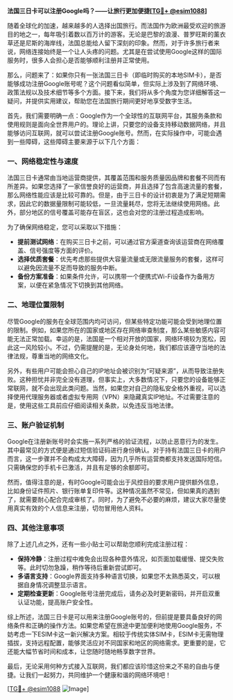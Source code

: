 **法国三日卡可以注册Google吗？——让旅行更加便捷[[TG💪+ @esim1088](https://t.me/s/esim1088)]**

随着全球化的加速，越来越多的人选择出国旅行。而法国作为欧洲最受欢迎的旅游目的地之一，每年吸引着数以百万计的游客。无论是巴黎的浪漫、普罗旺斯的薰衣草还是尼斯的海岸线，法国总能给人留下深刻的印象。然而，对于许多旅行者来说，网络连接始终是一个让人头疼的问题。尤其是在尝试使用Google这样的国际服务时，很多人会担心是否能够顺利注册并正常使用。

那么，问题来了：如果你只有一张法国三日卡（即临时购买的本地SIM卡），是否能够成功注册Google账号呢？这个问题看似简单，但实际上涉及到了网络环境、政策法规以及技术细节等多个方面。接下来，我们将从多个角度为您详细解答这一疑问，并提供实用建议，帮助您在法国旅行期间更好地享受数字生活。

首先，我们需要明确一点：Google作为一个全球性的互联网平台，其服务条款和使用规则是面向全世界用户的。理论上讲，只要您的设备支持移动数据网络，并且能够访问互联网，就可以尝试注册Google账号。然而，在实际操作中，可能会遇到一些障碍，这些障碍主要来源于以下几个方面：

### 一、网络稳定性与速度

法国三日卡通常由当地运营商提供，其覆盖范围和服务质量因品牌和套餐不同而有所差异。如果您选择了一家信誉良好的运营商，并且选择了包含高速流量的套餐，那么网络性能应该是比较可靠的。但是，由于三日卡的设计初衷是为了满足短期需求，因此它的数据量限制可能较低，一旦流量耗尽，您将无法继续使用网络。此外，部分地区的信号覆盖可能存在盲区，这也会对您的注册过程造成影响。

为了确保网络稳定，您可以采取以下措施：
- **提前测试网络**：在购买三日卡之前，可以通过官方渠道查询该运营商在网络覆盖、信号强度等方面的评价。
- **选择优质套餐**：优先考虑那些提供大容量流量或无限流量服务的套餐，这样可以避免因流量不足而导致的服务中断。
- **备份方案准备**：如果条件允许，可以携带一个便携式Wi-Fi设备作为备用方案，以便在紧急情况下切换到其他网络。

### 二、地理位置限制

尽管Google的服务在全球范围内均可访问，但某些特定功能可能会受到地理位置的限制。例如，如果您所在的国家或地区存在网络审查制度，那么某些敏感内容可能无法正常加载。幸运的是，法国是一个相对开放的国家，网络环境较为宽松，因此这一风险较小。不过，仍需提醒的是，无论身处何地，我们都应该遵守当地的法律法规，尊重当地的网络文化。

另外，有些用户可能会担心自己的IP地址会被识别为“可疑来源”，从而导致注册失败。这种担忧并非完全没有道理，但事实上，大多数情况下，只要您的设备能够正常联网，就不会出现此类问题。当然，如果您对自己的隐私安全格外重视，可以选择使用代理服务器或者虚拟专用网（VPN）来隐藏真实IP地址。不过需要注意的是，使用这些工具前应仔细阅读相关条款，以免违反当地法律。

### 三、账户验证机制

Google在注册新账号时会实施一系列严格的验证流程，以防止恶意行为的发生。其中最常见的方式便是通过短信验证码进行身份确认。对于持有法国三日卡的用户而言，这一步骤并不会构成太大障碍，因为几乎所有运营商都支持发送国际短信。只需确保您的手机卡已激活，并且有足够的余额即可。

然而，值得注意的是，有时Google可能会出于风控目的要求用户提供额外信息，比如身份证件照片、银行账单复印件等。这种情况虽然不常见，但如果真的遇到了，就需要耐心配合完成审核了。同时，为了避免不必要的麻烦，建议大家尽量使用真实有效的个人信息来注册，切勿冒用他人资料。

### 四、其他注意事项

除了上述几点之外，还有一些小贴士可以帮助您顺利完成注册过程：
- **保持冷静**：注册过程中难免会出现各种意外情况，如页面加载缓慢、提交失败等。此时切勿急躁，稍作等待后重新尝试即可。
- **多语言支持**：Google界面支持多种语言切换，如果您不太熟悉英文，可以根据自身情况调整显示语言。
- **定期检查更新**：Google账号注册完成后，请务必及时更新密码，并开启双重认证功能，提高账户安全性。

综上所述，法国三日卡是可以用来注册Google账号的，但前提是要具备良好的网络条件和正确的操作方法。如果您希望在旅途中更加便利地使用Google服务，不妨考虑一下ESIM卡这一新兴解决方案。相较于传统实体SIM卡，ESIM卡无需物理插拔，支持远程配置，能够灵活应对不同国家和地区的网络需求。更重要的是，它还能大幅节省时间和成本，让您随时随地畅享数字世界。

最后，无论采用何种方式接入互联网，我们都应该珍惜这份来之不易的自由与便捷。让我们一起努力，共同维护一个健康和谐的网络环境吧！

[[TG💪+ @esim1088](https://t.me/s/esim1088) ![Image](https://i.postimg.cc/4NQfJmqS/Snipaste-2025-05-13-00-14-12.png)]
